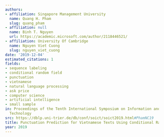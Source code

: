 ```yaml
---
authors:
- affiliation: Singapore Management University
  name: Quang H. Pham
  slug: quang_pham
- affiliation: null
  name: Binh T. Nguyen
  url: https://academic.microsoft.com/author/2118446521/
- affiliation: University Of Cambridge
  name: Nguyen Viet Cuong
  slug: nguyen_viet_cuong
date: '2019-12-04'
estimated_citations: 1
fields:
- sequence labeling
- conditional random field
- punctuation
- vietnamese
- natural language processing
- ask price
- computer science
- artificial intelligence
- small sample
in: Proceedings of the Tenth International Symposium on Information and Communication
  Technology
src: https://dblp.uni-trier.de/db/conf/soict/soict2019.html#PhamNC19
title: Punctuation Prediction for Vietnamese Texts Using Conditional Random Fields
year: 2019
---
```

